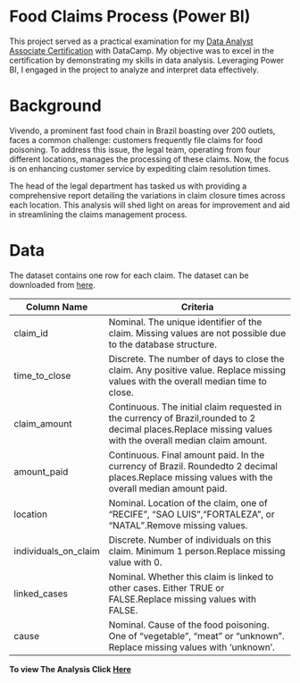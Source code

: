 # Food Claims Process (Power BI)
This project served as a practical examination for my [Data Analyst Associate Certification](https://www.datacamp.com/certificate/DAA0011458595795) with DataCamp. My objective was to excel in the certification by demonstrating my skills in data analysis. Leveraging Power BI, I engaged in the project to analyze and interpret data effectively.

# Background 
Vivendo, a prominent fast food chain in Brazil boasting over 200 outlets, faces a common challenge: customers frequently file claims for food poisoning. To address this issue, the legal team, operating from four different locations, manages the processing of these claims. Now, the focus is on enhancing customer service by expediting claim resolution times.

The head of the legal department has tasked us with providing a comprehensive report detailing the variations in claim closure times across each location. This analysis will shed light on areas for improvement and aid in streamlining the claims management process.

# Data
The dataset contains one row for each claim.
The dataset can be downloaded from [here](https://github.com/Man-of-principle/Food-claims-Analysis-Power-BI-/tree/main/Dataset).

| Column Name |  Criteria |
|-------------| ----------|
| claim_id | Nominal. The unique identifier of the claim. Missing values are not possible due to the database structure.|
|time_to_close| Discrete. The number of days to close the claim. Any positive value. Replace missing values with the overall median time to close.|
| claim_amount |Continuous. The initial claim requested in the currency of Brazil,rounded to 2 decimal places.Replace missing values with the overall median claim amount.|
| amount_paid |Continuous. Final amount paid. In the currency of Brazil. Roundedto 2 decimal places.Replace missing values with the overall median amount paid.|
| location | Nominal. Location of the claim, one of “RECIFE”, “SAO LUIS”,“FORTALEZA”, or “NATAL”.Remove missing values.|
|individuals_on_claim|Discrete. Number of individuals on this claim. Minimum 1 person.Replace missing value with 0.|
|linked_cases|Nominal. Whether this claim is linked to other cases. Either TRUE or FALSE.Replace missing values with FALSE.|
|cause|Nominal. Cause of the food poisoning. One of “vegetable”, “meat” or “unknown”. Replace missing values with ‘unknown’.|


**To view The Analysis Click [Here](https://github.com/Man-of-principle/Food-claims-Analysis-Power-BI-/blob/main/file/Food%20Claim%20Solutions%20.ipynb)**



